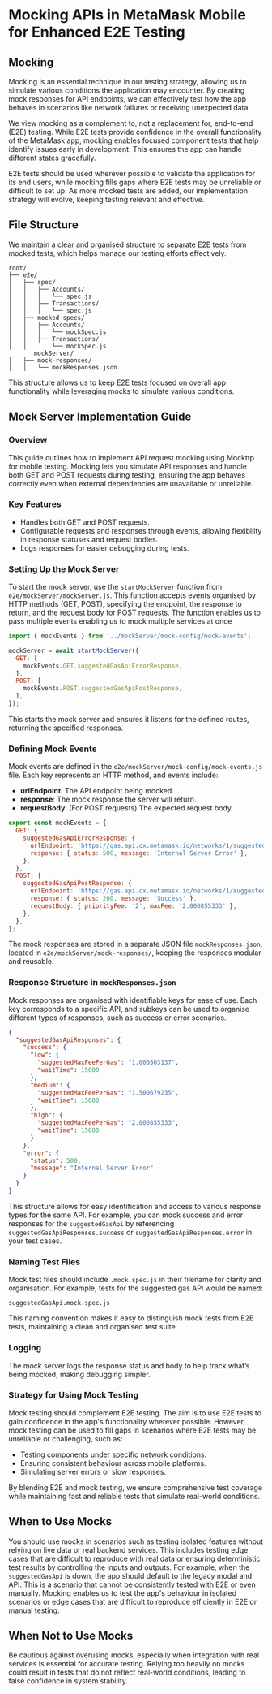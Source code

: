 
# Mocking APIs in MetaMask Mobile for Enhanced E2E Testing

## Mocking

Mocking is an essential technique in our testing strategy, allowing us to simulate various conditions the application may encounter. By creating mock responses for API endpoints, we can effectively test how the app behaves in scenarios like network failures or receiving unexpected data.

We view mocking as a complement to, not a replacement for, end-to-end (E2E) testing. While E2E tests provide confidence in the overall functionality of the MetaMask app, mocking enables focused component tests that help identify issues early in development. This ensures the app can handle different states gracefully.

E2E tests should be used wherever possible to validate the application for its end users, while mocking fills gaps where E2E tests may be unreliable or difficult to set up. As more mocked tests are added, our implementation strategy will evolve, keeping testing relevant and effective.

## File Structure

We maintain a clear and organised structure to separate E2E tests from mocked tests, which helps manage our testing efforts effectively.

```plaintext
root/
├── e2e/
│   ├── spec/
│   │   ├── Accounts/
│   │   │   └── spec.js
│   │   ├── Transactions/
│   │   │   └── spec.js
│   ├── mocked-specs/
│   │   ├── Accounts/
│   │   │   └── mockSpec.js
│   │   ├── Transactions/
│   │       └── mockSpec.js
       mockServer/
│   ├── mock-responses/
│   │   └── mockResponses.json
```

This structure allows us to keep E2E tests focused on overall app functionality while leveraging mocks to simulate various conditions.

## Mock Server Implementation Guide

### Overview

This guide outlines how to implement API request mocking using Mockttp for mobile testing. Mocking lets you simulate API responses and handle both GET and POST requests during testing, ensuring the app behaves correctly even when external dependencies are unavailable or unreliable.

### Key Features

- Handles both GET and POST requests.
- Configurable requests and responses through events, allowing flexibility in response statuses and request bodies.
- Logs responses for easier debugging during tests.

### Setting Up the Mock Server

To start the mock server, use the `startMockServer` function from `e2e/mockServer/mockServer.js`. This function accepts events organised by HTTP methods (GET, POST), specifying the endpoint, the response to return, and the request body for POST requests. The function enables us to pass multiple events enabling us to mock multiple services at once

```javascript
import { mockEvents } from '../mockServer/mock-config/mock-events';

mockServer = await startMockServer({
  GET: [
    mockEvents.GET.suggestedGasApiErrorResponse,
  ],
  POST: [
    mockEvents.POST.suggestedGasApiPostResponse,
  ],
});
```

This starts the mock server and ensures it listens for the defined routes, returning the specified responses.

### Defining Mock Events

Mock events are defined in the `e2e/mockServer/mock-config/mock-events.js` file. Each key represents an HTTP method, and events include:

- **urlEndpoint**: The API endpoint being mocked.
- **response**: The mock response the server will return.
- **requestBody**: (For POST requests) The expected request body.

```javascript
export const mockEvents = {
  GET: {
    suggestedGasApiErrorResponse: {
      urlEndpoint: 'https://gas.api.cx.metamask.io/networks/1/suggestedGasFees',
      response: { status: 500, message: 'Internal Server Error' },
    },
  },
  POST: {
    suggestedGasApiPostResponse: {
      urlEndpoint: 'https://gas.api.cx.metamask.io/networks/1/suggestedGasFees',
      response: { status: 200, message: 'Success' },
      requestBody: { priorityFee: '2', maxFee: '2.000855333' },
    },
  },
};
```

The mock responses are stored in a separate JSON file `mockResponses.json`, located in `e2e/mockServer/mock-responses/`, keeping the responses modular and reusable.

### Response Structure in `mockResponses.json`

Mock responses are organised with identifiable keys for ease of use. Each key corresponds to a specific API, and subkeys can be used to organise different types of responses, such as success or error scenarios.

```json
{
  "suggestedGasApiResponses": {
    "success": {
      "low": {
        "suggestedMaxFeePerGas": "1.000503137",
        "waitTime": 15000
      },
      "medium": {
        "suggestedMaxFeePerGas": "1.500679235",
        "waitTime": 15000
      },
      "high": {
        "suggestedMaxFeePerGas": "2.000855333",
        "waitTime": 15000
      }
    },
    "error": {
      "status": 500,
      "message": "Internal Server Error"
    }
  }
}
```

This structure allows for easy identification and access to various response types for the same API. For example, you can mock success and error responses for the `suggestedGasApi` by referencing `suggestedGasApiResponses.success` or `suggestedGasApiResponses.error` in your test cases.

### Naming Test Files

Mock test files should include `.mock.spec.js` in their filename for clarity and organisation. For example, tests for the suggested gas API would be named:

```
suggestedGasApi.mock.spec.js
```

This naming convention makes it easy to distinguish mock tests from E2E tests, maintaining a clean and organised test suite.

### Logging

The mock server logs the response status and body to help track what’s being mocked, making debugging simpler.

### Strategy for Using Mock Testing

Mock testing should complement E2E testing. The aim is to use E2E tests to gain confidence in the app's functionality wherever possible. However, mock testing can be used to fill gaps in scenarios where E2E tests may be unreliable or challenging, such as:

- Testing components under specific network conditions.
- Ensuring consistent behaviour across mobile platforms.
- Simulating server errors or slow responses.

By blending E2E and mock testing, we ensure comprehensive test coverage while maintaining fast and reliable tests that simulate real-world conditions.

## When to Use Mocks

You should use mocks in scenarios such as testing isolated features without relying on live data or real backend services. This includes testing edge cases that are difficult to reproduce with real data or ensuring deterministic test results by controlling the inputs and outputs. For example, when the `suggestedGasApi` is down, the app should default to the legacy modal and API. This is a scenario that cannot be consistently tested with E2E or even manually. Mocking enables us to test the app's behaviour in isolated scenarios or edge cases that are difficult to reproduce efficiently in E2E or manual testing.

## When Not to Use Mocks

Be cautious against overusing mocks, especially when integration with real services is essential for accurate testing. Relying too heavily on mocks could result in tests that do not reflect real-world conditions, leading to false confidence in system stability.
